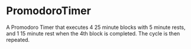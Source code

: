 # PromodoroTimer
A Promodoro Timer that executes 4 25 minute blocks with 5 minute rests, and 1 15 minute rest when the 4th block is completed. The cycle is then repeated.
